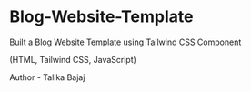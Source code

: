 # Blog-Website-Template
Built a Blog Website Template using Tailwind CSS Component

(HTML, Tailwind CSS, JavaScript)

Author - Talika Bajaj
